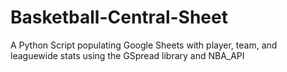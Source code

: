 # Basketball-Central-Sheet
A Python Script populating Google Sheets with player, team, and leaguewide stats using the GSpread library and NBA_API
